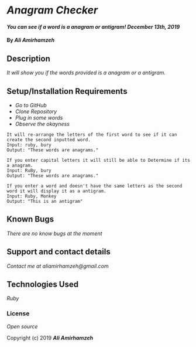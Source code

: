 # _Anagram Checker_

#### _You can see if a word is a anagram or antigram! December 13th, 2019_

#### By _**Ali Amirhamzeh**_

## Description

_It will show you if the words provided is a anagram or a antigram._

## Setup/Installation Requirements

* _Go to GitHub_
* _Clone Repository_
* _Plug in some words_
* _Observe the okayness_

```
It will re-arrange the letters of the first word to see if it can create the second inputted word.
Input: ruby, bury
Output: "These words are anagrams."

If you enter capital letters it will still be able to Determine if its a anagram.
Input: RuBy, bury
Output: "These words are anagrams."

If you enter a word and doesn't have the same letters as the second word it will display it as a antigram.
Input: Ruby, Monkey
Output: "This is an antigram"
```




## Known Bugs

_There are no know bugs at the moment_

## Support and contact details

_Contact me at aliamirhamzeh@gmail.com_

## Technologies Used

_Ruby_

### License

*Open source*

Copyright (c) 2019 **_Ali Amirhamzeh_**
